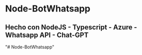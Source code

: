 # Node-BotWhatsapp

## Hecho con NodeJS - Typescript - Azure - Whatsapp API - Chat-GPT
"# Node-BotWhatsapp" 

